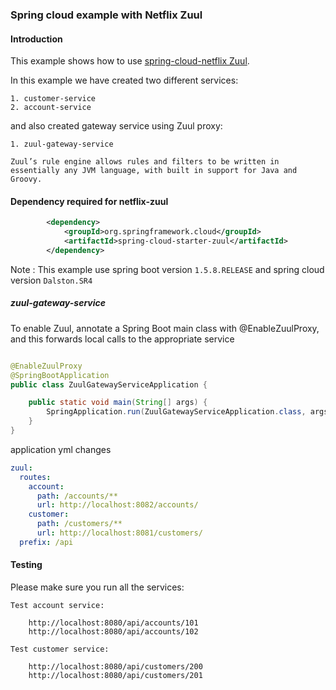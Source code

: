 ### Spring cloud example with Netflix Zuul

#### Introduction
This example shows how to use [spring-cloud-netflix Zuul](https://cloud.spring.io/spring-cloud-netflix/single/spring-cloud-netflix.html#_router_and_filter_zuul).

In this example we have created two different services:

    1. customer-service
    2. account-service
    
and also created gateway service using Zuul proxy:

    1. zuul-gateway-service

`Zuul’s rule engine allows rules and filters to be written in essentially any JVM language,
 with built in support for Java and Groovy.`
 
 #### Dependency required for netflix-zuul
 
```xml
		<dependency>
			<groupId>org.springframework.cloud</groupId>
			<artifactId>spring-cloud-starter-zuul</artifactId>
		</dependency>
```

Note : This example use spring boot version `1.5.8.RELEASE` and spring cloud version `Dalston.SR4`

##### zuul-gateway-service
 To enable Zuul, annotate a Spring Boot main class with @EnableZuulProxy, and this forwards local 
 calls to the appropriate service
 
```java

@EnableZuulProxy
@SpringBootApplication
public class ZuulGatewayServiceApplication {

	public static void main(String[] args) {
		SpringApplication.run(ZuulGatewayServiceApplication.class, args);
	}
}

```

application yml changes

```yaml
zuul:
  routes:
    account:
      path: /accounts/**
      url: http://localhost:8082/accounts/
    customer:
      path: /customers/**
      url: http://localhost:8081/customers/
  prefix: /api

```

#### Testing

Please make sure you run all the services: 

    Test account service:
    
        http://localhost:8080/api/accounts/101
        http://localhost:8080/api/accounts/102
    
    Test customer service:
    
        http://localhost:8080/api/customers/200
        http://localhost:8080/api/customers/201
    
 
